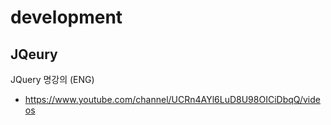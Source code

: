 # development

## JQeury 

JQuery 명강의 (ENG) 
- https://www.youtube.com/channel/UCRn4AYl6LuD8U98OICiDbqQ/videos
